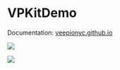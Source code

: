 # VPKitDemo

Documentation: [veepionyc.github.io](https://veepionyc.github.io)  

![](https://veepionyc.github.io/assets/img/consume.jpg)

![](https://veepionyc.github.io/assets/img/create.jpg)
